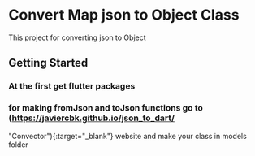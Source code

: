# Convert Map json to Object Class

This project for converting json to Object

## Getting Started
### At the first get flutter packages
### for making fromJson and toJson functions go to (https://javiercbk.github.io/json_to_dart/
"Convector"){:target="_blank"} website
 and make your class in models folder
